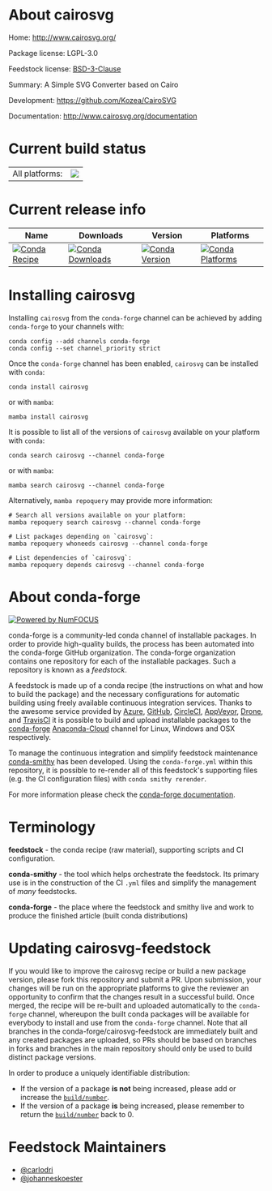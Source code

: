 About cairosvg
==============

Home: http://www.cairosvg.org/

Package license: LGPL-3.0

Feedstock license: [BSD-3-Clause](https://github.com/conda-forge/cairosvg-feedstock/blob/main/LICENSE.txt)

Summary: A Simple SVG Converter based on Cairo

Development: https://github.com/Kozea/CairoSVG

Documentation: http://www.cairosvg.org/documentation

Current build status
====================


<table><tr><td>All platforms:</td>
    <td>
      <a href="https://dev.azure.com/conda-forge/feedstock-builds/_build/latest?definitionId=122&branchName=main">
        <img src="https://dev.azure.com/conda-forge/feedstock-builds/_apis/build/status/cairosvg-feedstock?branchName=main">
      </a>
    </td>
  </tr>
</table>

Current release info
====================

| Name | Downloads | Version | Platforms |
| --- | --- | --- | --- |
| [![Conda Recipe](https://img.shields.io/badge/recipe-cairosvg-green.svg)](https://anaconda.org/conda-forge/cairosvg) | [![Conda Downloads](https://img.shields.io/conda/dn/conda-forge/cairosvg.svg)](https://anaconda.org/conda-forge/cairosvg) | [![Conda Version](https://img.shields.io/conda/vn/conda-forge/cairosvg.svg)](https://anaconda.org/conda-forge/cairosvg) | [![Conda Platforms](https://img.shields.io/conda/pn/conda-forge/cairosvg.svg)](https://anaconda.org/conda-forge/cairosvg) |

Installing cairosvg
===================

Installing `cairosvg` from the `conda-forge` channel can be achieved by adding `conda-forge` to your channels with:

```
conda config --add channels conda-forge
conda config --set channel_priority strict
```

Once the `conda-forge` channel has been enabled, `cairosvg` can be installed with `conda`:

```
conda install cairosvg
```

or with `mamba`:

```
mamba install cairosvg
```

It is possible to list all of the versions of `cairosvg` available on your platform with `conda`:

```
conda search cairosvg --channel conda-forge
```

or with `mamba`:

```
mamba search cairosvg --channel conda-forge
```

Alternatively, `mamba repoquery` may provide more information:

```
# Search all versions available on your platform:
mamba repoquery search cairosvg --channel conda-forge

# List packages depending on `cairosvg`:
mamba repoquery whoneeds cairosvg --channel conda-forge

# List dependencies of `cairosvg`:
mamba repoquery depends cairosvg --channel conda-forge
```


About conda-forge
=================

[![Powered by
NumFOCUS](https://img.shields.io/badge/powered%20by-NumFOCUS-orange.svg?style=flat&colorA=E1523D&colorB=007D8A)](https://numfocus.org)

conda-forge is a community-led conda channel of installable packages.
In order to provide high-quality builds, the process has been automated into the
conda-forge GitHub organization. The conda-forge organization contains one repository
for each of the installable packages. Such a repository is known as a *feedstock*.

A feedstock is made up of a conda recipe (the instructions on what and how to build
the package) and the necessary configurations for automatic building using freely
available continuous integration services. Thanks to the awesome service provided by
[Azure](https://azure.microsoft.com/en-us/services/devops/), [GitHub](https://github.com/),
[CircleCI](https://circleci.com/), [AppVeyor](https://www.appveyor.com/),
[Drone](https://cloud.drone.io/welcome), and [TravisCI](https://travis-ci.com/)
it is possible to build and upload installable packages to the
[conda-forge](https://anaconda.org/conda-forge) [Anaconda-Cloud](https://anaconda.org/)
channel for Linux, Windows and OSX respectively.

To manage the continuous integration and simplify feedstock maintenance
[conda-smithy](https://github.com/conda-forge/conda-smithy) has been developed.
Using the ``conda-forge.yml`` within this repository, it is possible to re-render all of
this feedstock's supporting files (e.g. the CI configuration files) with ``conda smithy rerender``.

For more information please check the [conda-forge documentation](https://conda-forge.org/docs/).

Terminology
===========

**feedstock** - the conda recipe (raw material), supporting scripts and CI configuration.

**conda-smithy** - the tool which helps orchestrate the feedstock.
                   Its primary use is in the construction of the CI ``.yml`` files
                   and simplify the management of *many* feedstocks.

**conda-forge** - the place where the feedstock and smithy live and work to
                  produce the finished article (built conda distributions)


Updating cairosvg-feedstock
===========================

If you would like to improve the cairosvg recipe or build a new
package version, please fork this repository and submit a PR. Upon submission,
your changes will be run on the appropriate platforms to give the reviewer an
opportunity to confirm that the changes result in a successful build. Once
merged, the recipe will be re-built and uploaded automatically to the
`conda-forge` channel, whereupon the built conda packages will be available for
everybody to install and use from the `conda-forge` channel.
Note that all branches in the conda-forge/cairosvg-feedstock are
immediately built and any created packages are uploaded, so PRs should be based
on branches in forks and branches in the main repository should only be used to
build distinct package versions.

In order to produce a uniquely identifiable distribution:
 * If the version of a package **is not** being increased, please add or increase
   the [``build/number``](https://docs.conda.io/projects/conda-build/en/latest/resources/define-metadata.html#build-number-and-string).
 * If the version of a package **is** being increased, please remember to return
   the [``build/number``](https://docs.conda.io/projects/conda-build/en/latest/resources/define-metadata.html#build-number-and-string)
   back to 0.

Feedstock Maintainers
=====================

* [@carlodri](https://github.com/carlodri/)
* [@johanneskoester](https://github.com/johanneskoester/)

